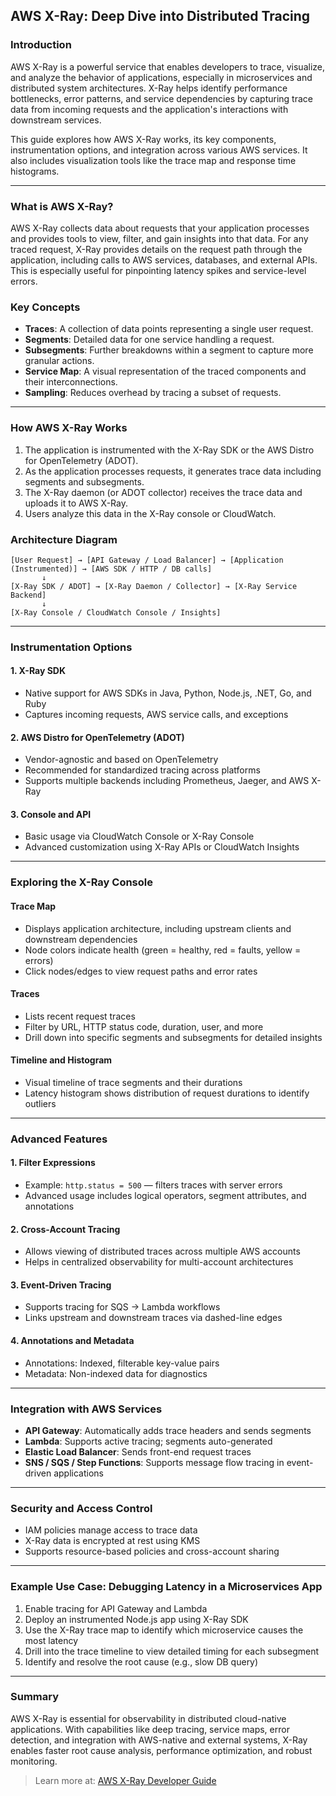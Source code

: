## AWS X-Ray: Deep Dive into Distributed Tracing

### Introduction
AWS X-Ray is a powerful service that enables developers to trace, visualize, and analyze the behavior of applications, especially in microservices and distributed system architectures. X-Ray helps identify performance bottlenecks, error patterns, and service dependencies by capturing trace data from incoming requests and the application's interactions with downstream services.

This guide explores how AWS X-Ray works, its key components, instrumentation options, and integration across various AWS services. It also includes visualization tools like the trace map and response time histograms.

---

### What is AWS X-Ray?
AWS X-Ray collects data about requests that your application processes and provides tools to view, filter, and gain insights into that data. For any traced request, X-Ray provides details on the request path through the application, including calls to AWS services, databases, and external APIs. This is especially useful for pinpointing latency spikes and service-level errors.

### Key Concepts

- **Traces**: A collection of data points representing a single user request.
- **Segments**: Detailed data for one service handling a request.
- **Subsegments**: Further breakdowns within a segment to capture more granular actions.
- **Service Map**: A visual representation of the traced components and their interconnections.
- **Sampling**: Reduces overhead by tracing a subset of requests.

---

### How AWS X-Ray Works
1. The application is instrumented with the X-Ray SDK or the AWS Distro for OpenTelemetry (ADOT).
2. As the application processes requests, it generates trace data including segments and subsegments.
3. The X-Ray daemon (or ADOT collector) receives the trace data and uploads it to AWS X-Ray.
4. Users analyze this data in the X-Ray console or CloudWatch.

### Architecture Diagram
```text
[User Request] → [API Gateway / Load Balancer] → [Application (Instrumented)] → [AWS SDK / HTTP / DB calls]
       ↓
[X-Ray SDK / ADOT] → [X-Ray Daemon / Collector] → [X-Ray Service Backend]
       ↓
[X-Ray Console / CloudWatch Console / Insights]
```

---

### Instrumentation Options

#### 1. X-Ray SDK
- Native support for AWS SDKs in Java, Python, Node.js, .NET, Go, and Ruby
- Captures incoming requests, AWS service calls, and exceptions

#### 2. AWS Distro for OpenTelemetry (ADOT)
- Vendor-agnostic and based on OpenTelemetry
- Recommended for standardized tracing across platforms
- Supports multiple backends including Prometheus, Jaeger, and AWS X-Ray

#### 3. Console and API
- Basic usage via CloudWatch Console or X-Ray Console
- Advanced customization using X-Ray APIs or CloudWatch Insights

---

### Exploring the X-Ray Console

#### Trace Map
- Displays application architecture, including upstream clients and downstream dependencies
- Node colors indicate health (green = healthy, red = faults, yellow = errors)
- Click nodes/edges to view request paths and error rates

#### Traces
- Lists recent request traces
- Filter by URL, HTTP status code, duration, user, and more
- Drill down into specific segments and subsegments for detailed insights

#### Timeline and Histogram
- Visual timeline of trace segments and their durations
- Latency histogram shows distribution of request durations to identify outliers

---

### Advanced Features

#### 1. Filter Expressions
- Example: `http.status = 500` — filters traces with server errors
- Advanced usage includes logical operators, segment attributes, and annotations

#### 2. Cross-Account Tracing
- Allows viewing of distributed traces across multiple AWS accounts
- Helps in centralized observability for multi-account architectures

#### 3. Event-Driven Tracing
- Supports tracing for SQS → Lambda workflows
- Links upstream and downstream traces via dashed-line edges

#### 4. Annotations and Metadata
- Annotations: Indexed, filterable key-value pairs
- Metadata: Non-indexed data for diagnostics

---

### Integration with AWS Services
- **API Gateway**: Automatically adds trace headers and sends segments
- **Lambda**: Supports active tracing; segments auto-generated
- **Elastic Load Balancer**: Sends front-end request traces
- **SNS / SQS / Step Functions**: Supports message flow tracing in event-driven applications

---

### Security and Access Control
- IAM policies manage access to trace data
- X-Ray data is encrypted at rest using KMS
- Supports resource-based policies and cross-account sharing

---

### Example Use Case: Debugging Latency in a Microservices App
1. Enable tracing for API Gateway and Lambda
2. Deploy an instrumented Node.js app using X-Ray SDK
3. Use the X-Ray trace map to identify which microservice causes the most latency
4. Drill into the trace timeline to view detailed timing for each subsegment
5. Identify and resolve the root cause (e.g., slow DB query)

---

### Summary
AWS X-Ray is essential for observability in distributed cloud-native applications. With capabilities like deep tracing, service maps, error detection, and integration with AWS-native and external systems, X-Ray enables faster root cause analysis, performance optimization, and robust monitoring.

> Learn more at: [AWS X-Ray Developer Guide](https://docs.aws.amazon.com/xray/latest/devguide/)